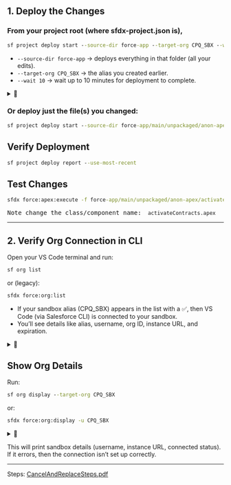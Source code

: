 ## 1. Deploy the Changes

### From your project root (where sfdx-project.json is), <br>
``` cmd
sf project deploy start --source-dir force-app --target-org CPQ_SBX --wait 10
```
<ul>
<li><code>--source-dir force-app</code> → deploys everything in that folder (all your edits).</li>
<li><code>--target-org CPQ_SBX</code> → the alias you created earlier.</li>
<li><code>--wait 10</code> → wait up to 10 minutes for deployment to complete.</li>
</ul>
<details>
  <summary>📌</summary>
<img width="1442" height="641" alt="image" src="https://github.com/user-attachments/assets/92742c0c-28b2-429f-b861-638cb81414eb" />
<tt>The following table reflects the changes.</tt>
</details>

### Or deploy just the file(s) you changed:<br>
``` cmd
sf project deploy start --source-dir force-app/main/unpackaged/anon-apex/activateContracts.apex --target-org CPQ_SBX --wait 10  
``` 

## Verify Deployment<br>
``` cmd
sf project deploy report --use-most-recent
``` 
## Test Changes<br>
``` cmd
sfdx force:apex:execute -f force-app/main/unpackaged/anon-apex/activateContracts.apex -u CPQ_SBX
``` 
<tt>Note change the class/component name: ` activateContracts.apex` </tt>
________________________________________________________________________________________________________________

## 2. Verify Org Connection in CLI

Open your VS Code terminal and run:

```cmd
sf org list
```

or (legacy):
```cmd
sfdx force:org:list
```
<ul>
<li> If your sandbox alias (CPQ_SBX) appears in the list with a ✅, then VS Code (via Salesforce CLI) is connected to your sandbox.</li>
<li> You’ll see details like alias, username, org ID, instance URL, and expiration.</li>
</ul>

<details>
  <summary>📌</summary>
  <img width="1398" height="317" alt="image" src="https://github.com/user-attachments/assets/2b387d99-0019-4169-bb9d-27feb6fb8570" />
 
</details>



## Show Org Details

Run:
```cmd
sf org display --target-org CPQ_SBX
```

or:
```cmd
sfdx force:org:display -u CPQ_SBX

```
<details>
  <summary>📌</summary>
⚠️ Warning: This command will expose sensitive information that allows for subsequent activity using your current authenticated session.
Sharing this information is equivalent to logging someone in under the current credential, resulting in unintended access and escalation of privilege.
</details>

This will print sandbox details (username, instance URL, connected status). <br>
If it errors, then the connection isn’t set up correctly.


___________________________________________________________________________________________________________

Steps: [CancelAndReplaceSteps.pdf](https://github.com/user-attachments/files/22176462/CancelAndReplaceSteps.pdf)


